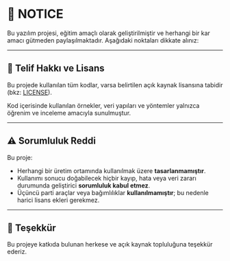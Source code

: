 # 📢 NOTICE

Bu yazılım projesi, eğitim amaçlı olarak geliştirilmiştir ve herhangi bir kar amacı gütmeden paylaşılmaktadır. Aşağıdaki noktaları dikkate alınız:

---

## 📌 Telif Hakkı ve Lisans

Bu projede kullanılan tüm kodlar, varsa belirtilen açık kaynak lisansına tabidir (bkz: [LICENSE](./LICENSE)).

Kod içerisinde kullanılan örnekler, veri yapıları ve yöntemler yalnızca öğrenim ve inceleme amacıyla sunulmuştur.

---

## ⚠️ Sorumluluk Reddi

Bu proje:

- Herhangi bir üretim ortamında kullanılmak üzere **tasarlanmamıştır**.
- Kullanımı sonucu doğabilecek hiçbir kayıp, hata veya veri zararı durumunda geliştirici **sorumluluk kabul etmez**.
- Üçüncü parti araçlar veya bağımlılıklar **kullanılmamıştır**; bu nedenle harici lisans ekleri gerekmez.

---

## 🙏 Teşekkür

Bu projeye katkıda bulunan herkese ve açık kaynak topluluğuna teşekkür ederiz.
